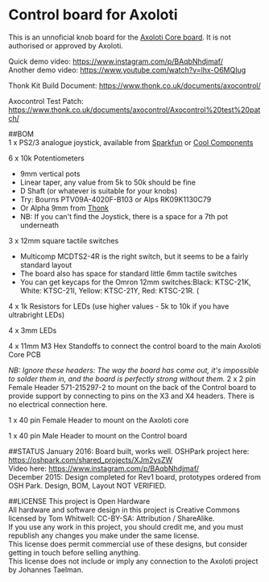 # Control board for Axoloti 

This is an unnoficial knob board for the [Axoloti Core board](http://www.axoloti.com/).  It is not authorised or approved by Axoloti. 

Quick demo video: https://www.instagram.com/p/BAqbNhdjmaf/   
Another demo video: https://www.youtube.com/watch?v=lhx-O6MQIug  

Thonk Kit Build Document: https://www.thonk.co.uk/documents/axocontrol/

Axocontrol Test Patch: https://www.thonk.co.uk/documents/axocontrol/Axocontrol%20test%20patch/

##BOM  
1 x PS2/3 analogue joystick, available from [Sparkfun](https://www.sparkfun.com/products/9032) or [Cool Components](https://www.coolcomponents.co.uk/thumb-joystick.html)  

6 x 10k Potentiometers
- 9mm vertical pots 
- Linear taper, any value from 5k to 50k should be fine
- D Shaft (or whatever is suitable for your knobs)
- Try: Bourns PTV09A-4020F-B103 or Alps RK09K1130C79
- Or Alpha 9mm from [Thonk](https://www.thonk.co.uk/shop/alpha-9mm-pots/) 
- NB: If you can't find the Joystick, there is a space for a 7th pot underneath

3 x 12mm square tactile switches
- Multicomp MCDTS2-4R is the right switch, but it seems to be a fairly standard layout 
- The board also has space for standard little 6mm tactile switches
- You can get keycaps for the Omron 12mm switches:Black: KTSC-21K, White: KTSC-21I, Yellow: KTSC-21Y, Red: KTSC-21R. (

4 x 1k Resistors for LEDs (use higher values - 5k to 10k if you have ultrabright LEDs) 

4 x 3mm LEDs

4 x 11mm M3 Hex Standoffs to connect the control board to the main Axoloti Core PCB

*NB: Ignore these headers: The way the board has come out, it's impossible to solder them in, and the board is perfectly strong without them.*  2 x 2 pin Female Header 571-215297-2 to mount on the back of the Control board to provide support by connecting to pins on the X3 and X4 headers. There is no electrical connection here. 

1 x 40 pin Female Header to mount on the Axoloti core 

1 x 40 pin Male Header to mount on the Control board

##STATUS 
January 2016: Board built, works well. OSHPark project here: https://oshpark.com/shared_projects/XJm2ysZW  
Video here: https://www.instagram.com/p/BAqbNhdjmaf/   
December 2015: Design completed for Rev1 board, prototypes ordered from OSH Park. Design, BOM, Layout NOT VERIFIED. 

##LICENSE 
This project is Open Hardware  
All hardware and software design in this project is Creative Commons licensed by Tom Whitwell: CC-BY-SA: Attribution / ShareAlike.  
If you use any work in this project, you should credit me, and you must republish any changes you make under the same license.  
This license does permit commercial use of these designs, but consider getting in touch before selling anything.  
This license does not include or imply any connection to the Axoloti project by Johannes Taelman.   
